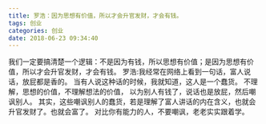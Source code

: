 ```yaml
---
title: 罗浩：因为思想有价值，所以才会升官发财，才会有钱。
tags: 创业
categories: 创业
date: 2018-06-23 09:34:40
---
```


我们一定要搞清楚一个逻辑：不是因为有钱，所以思想有价值；是因为思想有价值，所以才会升官发财，才会有钱。
罗浩:我经常在网络上看到一句话，富人说话，放屁都是香的。
当有人说这种话的时候，我就知道，这人是一个蠢货。
不理解，思想的价值，不理解想法的价值，
以为别人有钱了，说话也是放屁，然后嘲讽别人。
其实，这些嘲讽别人的蠢货，若是理解了富人讲话的内在含义，也就会升官发财了。也就会富了。
对比你有能力的人，不要嘲讽，老老实实跟着学。